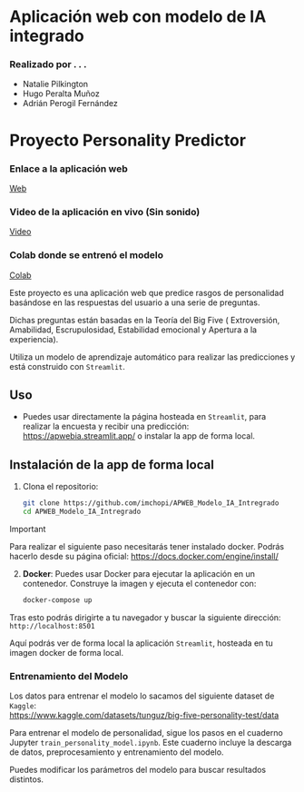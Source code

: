 # Aplicación web con modelo de IA integrado
### Realizado por . . .

- Natalie Pilkington
- Hugo Peralta Muñoz
- Adrián Perogil Fernández

# Proyecto Personality Predictor
### Enlace a la aplicación web
[Web](https://apwebia.streamlit.app/)

### Video de la aplicación en vivo (Sin sonido)
[Video](https://drive.google.com/file/d/19uxpKlPufJ3KG7Dhn80NsPi0SaAPkNZu/view?usp=sharing)

### Colab donde se entrenó el modelo
[Colab](https://github.com/imchopi/APWEB_Modelo_IA_Intregrado/blob/main/train_personality_model.ipynb)

Este proyecto es una aplicación web que predice rasgos de personalidad basándose en las respuestas del usuario a una serie de preguntas.

Dichas preguntas están basadas en la Teoría del Big Five ( Extroversión, Amabilidad, Escrupulosidad, Estabilidad emocional y Apertura a la experiencia). 

Utiliza un modelo de aprendizaje automático para realizar las predicciones y está construido con `Streamlit`.

## Uso

- Puedes usar directamente la página hosteada en `Streamlit`, para realizar la encuesta y recibir una predicción: <a>https://apwebia.streamlit.app/</a> o instalar la app de forma local.

## Instalación de la app de forma local

1. Clona el repositorio:
    ```sh
    git clone https://github.com/imchopi/APWEB_Modelo_IA_Intregrado
    cd APWEB_Modelo_IA_Intregrado
    ```
> [!IMPORTANT]
> Para realizar el siguiente paso necesitarás tener instalado docker. Podrás hacerlo desde su página oficial: <a>https://docs.docker.com/engine/install/</a>

2. **Docker**: Puedes usar Docker para ejecutar la aplicación en un contenedor. Construye la imagen y ejecuta el contenedor con:
    ```sh
    docker-compose up
    ```

Tras esto podrás dirigirte a tu navegador y buscar la siguiente dirección: `http://localhost:8501`

Aquí podrás ver de forma local la aplicación `Streamlit`, hosteada en tu imagen docker de forma local.

### Entrenamiento del Modelo

Los datos para entrenar el modelo lo sacamos del siguiente dataset de `Kaggle`:  
<a>https://www.kaggle.com/datasets/tunguz/big-five-personality-test/data</a>

Para entrenar el modelo de personalidad, sigue los pasos en el cuaderno Jupyter `train_personality_model.ipynb`. Este cuaderno incluye la descarga de datos, preprocesamiento y entrenamiento del modelo.

Puedes modificar los parámetros del modelo para buscar resultados distintos.


